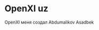 # OpenXI uz
OpenXI
меня создал Abdumalikov Asadbek
<script>
  // Показ форм
  function showForm(formId) {
    document.getElementById('loginForm').style.display = 'none';
    document.getElementById('registerForm').style.display = 'none';
    document.getElementById('chat').style.display = 'none';
    document.getElementById(formId + 'Form').style.display = 'block';
  }

  // Вход
  function login() {
    const name = document.getElementById('loginName').value;
    const pass = document.getElementById('loginPass').value;
    if (name && pass) {
      alert("Добро пожаловать, " + name + "!");
      document.getElementById('loginForm').style.display = 'none';
      document.getElementById('chat').style.display = 'block';
    } else {
      alert("Введите имя и пароль.");
    }
  }

  // Регистрация
  function register() {
    const name = document.getElementById('regName').value;
    const pass = document.getElementById('regPass').value;
    const agree = document.getElementById('agree').checked;
    if (name && pass && agree) {
      alert("Успешная регистрация! Теперь войдите.");
      showForm('login');
    } else {
      alert("Заполните все поля и согласитесь с условиями.");
    }
  }

  // Чат
  const chatBox = document.getElementById('chatBox');

  function sendMessage() {
    const input = document.getElementById('userInput');
    const userText = input.value.trim();
    if (userText === '') return;

    appendMessage('user', userText);
    input.value = '';

    setTimeout(() => {
      const botReply = getBotReply(userText);
      appendMessage('bot', botReply);
    }, 500);
  }

  function appendMessage(sender, text) {
    const msg = document.createElement('div');
    msg.className = sender;
    msg.textContent = sender === 'user' ? "Вы: " + text : "XIAI: " + text;
    chatBox.appendChild(msg);
    chatBox.scrollTop = chatBox.scrollHeight;
  }

  function getBotReply(text) {
    try {
      // Обработка корней и степеней
      text = text.toLowerCase()
                 .replace(/sqrt\(([^)]+)\)/g, 'Math.sqrt($1)')
                 .replace(/√(\d+)/g, 'Math.sqrt($1)')
                 .replace(/(\d+)\s*\^\s*(\d+)/g, 'Math.pow($1,$2)');

      // Простое уравнение вида "x + 5 = 10"
      if (text.includes('=') && text.includes('x')) {
        const parts = text.split('=');
        const left = parts[0].replace(/x/g, '0');
        const right = parseFloat(parts[1]);

        const leftVal = eval(left);
        const xValue = right - leftVal;
        return `Ответ: x = ${xValue}`;
      }

      // Проверка допустимых символов (чтобы не было кода)
      if (!/^[\d+\-*/().=\s^√mathpowqrtx]+$/.test(text)) {
        return "Пожалуйста, введите корректный математический пример.";
      }

      const result = eval(text);
      return `Ответ: ${result}`;
    } catch (e) {
      return "Ошибка в примере. Попробуйте ещё раз.";
    }
  }
</script>

    
    
